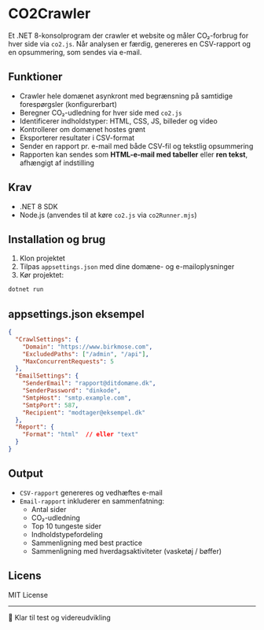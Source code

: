 # CO2Crawler

Et .NET 8-konsolprogram der crawler et website og måler CO₂-forbrug for hver side via `co2.js`. Når analysen er færdig, genereres en CSV-rapport og en opsummering, som sendes via e-mail.

## Funktioner
- Crawler hele domænet asynkront med begrænsning på samtidige forespørgsler (konfigurerbart)
- Beregner CO₂-udledning for hver side med `co2.js`
- Identificerer indholdstyper: HTML, CSS, JS, billeder og video
- Kontrollerer om domænet hostes grønt
- Eksporterer resultater i CSV-format
- Sender en rapport pr. e-mail med både CSV-fil og tekstlig opsummering
- Rapporten kan sendes som **HTML-e-mail med tabeller** eller **ren tekst**, afhængigt af indstilling

## Krav
- .NET 8 SDK
- Node.js (anvendes til at køre `co2.js` via `co2Runner.mjs`)

## Installation og brug
1. Klon projektet
2. Tilpas `appsettings.json` med dine domæne- og e-mailoplysninger
3. Kør projektet:

```bash
dotnet run
```

## appsettings.json eksempel
```json
{
  "CrawlSettings": {
    "Domain": "https://www.birkmose.com",
    "ExcludedPaths": ["/admin", "/api"],
    "MaxConcurrentRequests": 5
  },
  "EmailSettings": {
    "SenderEmail": "rapport@ditdomæne.dk",
    "SenderPassword": "dinkode",
    "SmtpHost": "smtp.example.com",
    "SmtpPort": 587,
    "Recipient": "modtager@eksempel.dk"
  },
  "Report": {
    "Format": "html"  // eller "text"
  }
}
```

## Output
- `CSV-rapport` genereres og vedhæftes e-mail
- `Email-rapport` inkluderer en sammenfatning:
  - Antal sider
  - CO₂-udledning
  - Top 10 tungeste sider
  - Indholdstypefordeling
  - Sammenligning med best practice
  - Sammenligning med hverdagsaktiviteter (vasketøj / bøffer)

## Licens
MIT License

---

🧪 Klar til test og videreudvikling
